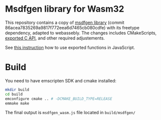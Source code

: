 # Msdfgen library for Wasm32

This repository contains a copy of 
[msdfgen library](https://github.com/Chlumsky/msdfgen) (commit 
86acea7835269a9817f772eea6d7465cb080cdfe) with its freetype dependency, adapted
to webassebly. The changes includes CMakeScripts, 
[exported C API](https://github.com/luna/msdfgen-wasm/blob/wip/ao/msdf-wasm/msdfgen/wasm/msdfgen_c.h),
and other required adjustements.

See [this instruction](https://emscripten.org/docs/porting/connecting_cpp_and_javascript/Interacting-with-code.html)
how to use exported functions in JavaScript.

# Build

You need to have emscripten SDK and cmake installed:

```bash
mkdir build
cd build
emconfigure cmake .. # -DCMAKE_BUILD_TYPE=RELEASE
emmake make
```

The final output is `msdfgen_wasm.js` file located in `build/msdfgen/`

